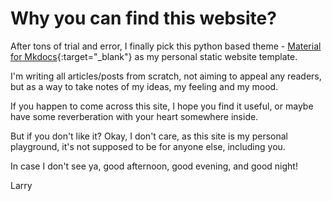# Why you can find this website?

After tons of trial and error, I finally pick this python based theme - [Material for Mkdocs](https://squidfunk.github.io/mkdocs-material){:target="_blank"} as my personal static website template.

I'm writing all articles/posts from scratch, not aiming to appeal any readers, but as a way to take notes of my ideas, my feeling and my mood. 

If you happen to come across this site, I hope you find it useful, or maybe have some reverberation with your heart somewhere inside. 

But if you don't like it? Okay, I don't care, as this site is my personal playground, it's not supposed to be for anyone else, including you. 

In case I don't see ya, good afternoon, good evening, and good night!

Larry